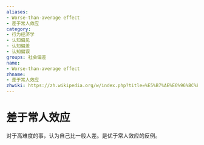 ```yaml
---
aliases:
- Worse-than-average effect
- 差于常人效应
category:
- 行为经济学
- 认知偏见
- 认知偏差
- 认知偏误
groups: 社会偏差
name:
- Worse-than-average effect
zhname:
- 差于常人效应
zhwiki: https://zh.wikipedia.org/w/index.php?title=%E5%B7%AE%E6%96%BC%E5%B8%B8%E4%BA%BA%E6%95%88%E6%87%89&action=edit&redlink=1
---
```


# 差于常人效应

对于高难度的事，认为自己比一般人差。是优于常人效应的反例。
